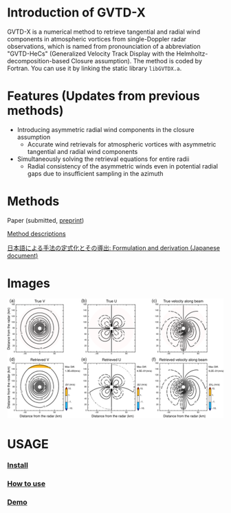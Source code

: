 # Introduction of GVTD-X
GVTD-X is a numerical method to retrieve tangential and radial wind components in atmospheric vortices from single-Doppler radar observations, which is named from pronounciation of a abbreviation "GVTD-HeCs" (Generalized Velocity Track Display with the Helmholtz-decomposition-based Closure assumption). The method is coded by Fortran. You can use it by linking the static library `libGVTDX.a`. 


# Features (Updates from previous methods)
* Introducing asymmetric radial wind components in the closure assumption
  * Accurate wind retrievals for atmospheric vortices with asymmetric tangential and radial wind components
* Simultaneously solving the retrieval equations for entire radii
  * Radial consistency of the asymmetric winds even in potential radial gaps due to insufficient sampling in the azimuth


# Methods
Paper (submitted, [preprint](https://jxiv.jst.go.jp/index.php/jxiv/preprint/view/299))

[Method descriptions](https://tomonori-93.github.io/GVTD-X/ford-doc/index.html)

[日本語による手法の定式化とその導出: Formulation and derivation (Japanese document)](https://github.com/tomonori-93/GVTD-X/blob/document/tex/document.pdf)

# Images
![Test Image 1](image/image1.png)



# USAGE
### [Install](install.md)
### [How to use](tools/README.md)
### [Demo](demo/sample.md)
